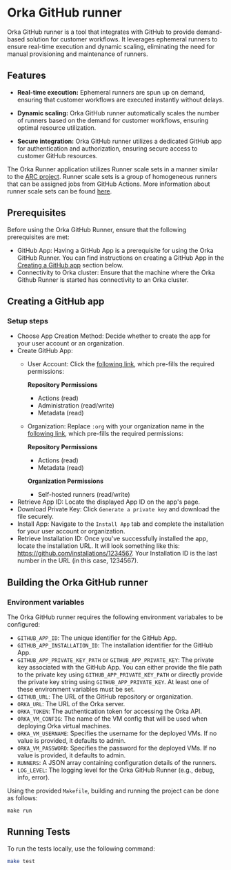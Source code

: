 # Orka GitHub runner

Orka GitHub runner is a tool that integrates with GitHub to provide demand-based solution for customer workflows.
It leverages ephemeral runners to ensure real-time execution and dynamic scaling, eliminating the need for manual provisioning and maintenance of runners.

## Features

* **Real-time execution:** Ephemeral runners are spun up on demand, ensuring that customer workflows are executed instantly without delays.

* **Dynamic scaling:** Orka GitHub runner automatically scales the number of runners based on the demand for customer workflows, ensuring optimal resource utilization.

* **Secure integration:** Orka GitHub runner utilizes a dedicated GitHub app for authentication and authorization, ensuring secure access to customer GitHub resources.

The Orka Runner application utilizes Runner scale sets in a manner similar to the [ARC project](https://github.com/actions/actions-runner-controller). Runner scale sets is a group of homogeneous runners that can be assigned jobs from GitHub Actions. More information about runner scale sets can be found [here](https://docs.github.com/en/actions/hosting-your-own-runners/managing-self-hosted-runners-with-actions-runner-controller/deploying-runner-scale-sets-with-actions-runner-controller).

## Prerequisites

Before using the Orka GitHub Runner, ensure that the following prerequisites are met:

* GitHub App: Having a GitHub App is a prerequisite for using the Orka GitHub Runner. You can find instructions on creating a GitHub App in the [Creating a GitHub app](#creating-a-github-app) section below.
* Connectivity to Orka cluster: Ensure that the machine where the Orka Github Runner is started has connectivity to an Orka cluster.

## Creating a GitHub app

### Setup steps

* Choose App Creation Method: Decide whether to create the app for your user account or an organization.
* Create GitHub App:
    * User Account: Click the [following link](https://github.com/settings/apps/new?url=https://github.com/macstadium/orka-github-actions-integration&webhook_active=false&public=false&actions=read&administration=write), which pre-fills the required permissions:

        **Repository Permissions**
        * Actions (read)
        * Administration (read/write)
        * Metadata (read)
    * Organization: Replace `:org` with your organization name in the [following link](https://github.com/organizations/:org/settings/apps/new?url=https://github.com/macstadium/orka-github-actions-integration&webhook_active=false&public=false&administration=write&organization_self_hosted_runners=write&actions=read&checks=read), which pre-fills the required permissions:

        **Repository Permissions**
        * Actions (read)
        * Metadata (read)

        **Organization Permissions**
        * Self-hosted runners (read/write)
* Retrieve App ID: Locate the displayed App ID on the app's page.
* Download Private Key: Click `Generate a private key` and download the file securely.
* Install App: Navigate to the `Install App` tab and complete the installation for your user account or organization.
* Retrieve Installation ID: Once you've successfully installed the app, locate the installation URL. It will look something like this: https://github.com/installations/1234567. Your Installation ID is the last number in the URL (in this case, 1234567).

## Building the Orka GitHub runner

### Environment variables

The Orka GitHub runner requires the following environment variabales to be configured:
* `GITHUB_APP_ID`: The unique identifier for the GitHub App.
* `GITHUB_APP_INSTALLATION_ID`: The installation identifier for the GitHub App.
* `GITHUB_APP_PRIVATE_KEY_PATH` or `GITHUB_APP_PRIVATE_KEY`: The private key associated with the GitHub App. You can either provide the file path to the private key using `GITHUB_APP_PRIVATE_KEY_PATH` or directly provide the private key string using `GITHUB_APP_PRIVATE_KEY`. At least one of these environment variables must be set.
* `GITHUB_URL`: The URL of the GitHub repository or organization.
* `ORKA_URL`: The URL of the Orka server.
* `ORKA_TOKEN`: The authentication token for accessing the Orka API.
* `ORKA_VM_CONFIG`: The name of the VM config that will be used when deploying Orka virtual machines.
* `ORKA_VM_USERNAME`: Specifies the username for the deployed VMs. If no value is provided, it defaults to admin.
* `ORKA_VM_PASSWORD`: Specifies the password for the deployed VMs. If no value is provided, it defaults to admin.
* `RUNNERS`: A JSON array containing configuration details of the runners.
* `LOG_LEVEL`: The logging level for the Orka GitHub Runner (e.g., debug, info, error).

Using the provided `Makefile`, building and running the project can be done as follows:

```shell
make run
```

## Running Tests

To run the tests locally, use the following command:

```bash
make test
```